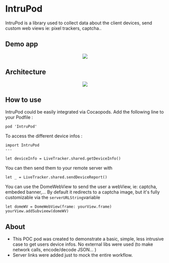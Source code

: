 # IntruPod
IntruPod is a library used to collect data about the client devices, send custom web views ie: pixel trackers, captcha..
## Demo app
<p align="center"> 
  <img src="https://i.imgur.com/Ps1SxNY.png">
</p>

## Architecture 
<p align="center"> 
  <img src="https://i.imgur.com/AHE8SWi.jpg">
</p>

## How to use 
IntruPod could be easily integrated via Cocaopods. Add the following line to your Podfile :  
```
pod 'IntruPod'
```
To access the different device infos :
```
import IntruPod
---

let deviceInfo = LiveTracker.shared.getDeviceInfo()
```
You can then send them to your remote server with 
```
let _ = LiveTracker.shared.sendDeviceReport()
```
You can use the DomeWebView to send the user a webView, ie: captcha, embeded banner,... 
By default it redirects to a captcha image, but it's fully customizable via the ``serverURLString``variable
```
let domeWV = DomeWebView(frame: yourView.frame)
yourView.addSubvieew(domeWV)
```

## About
 - This POC pod was created to demonstrate a basic, simple, less intrusive case to get users device infos. No external libs were used (to make network calls, encode/decode JSON... )
 - Server links were added just to mock the entire workflow.

